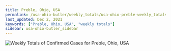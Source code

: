 ```yaml
---
title: Preble, Ohio, USA
permalink: /usa-ohio-butler/weekly_totals/usa-ohio-preble-weekly_totals.html
last_updated: Dec 2, 2021
keywords: ["Preble, Ohio, USA", "weekly totals"]
sidebar: usa-ohio-butler_sidebar
---
```


![Weekly Totals of Confirmed Cases for Preble, Ohio, USA](/covid_tracker/images/graphs/usa-ohio-preble-weekly_totals_graph.png)
